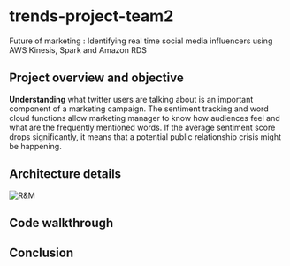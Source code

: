 # trends-project-team2
Future of marketing : Identifying real time social media influencers using AWS Kinesis, Spark and Amazon RDS

## Project overview and objective
__Understanding__ what twitter users are talking about is an important component of a marketing campaign. The sentiment tracking and word cloud functions allow marketing manager to know how audiences feel and what are the frequently mentioned words. If the average sentiment score drops significantly, it means that a potential public relationship crisis might be happening.

## Architecture details

![R&M](https://prodimage.images-bn.com/pimages/9781506702698_p0_v2_s550x406.jpg)


## Code walkthrough
## Conclusion

